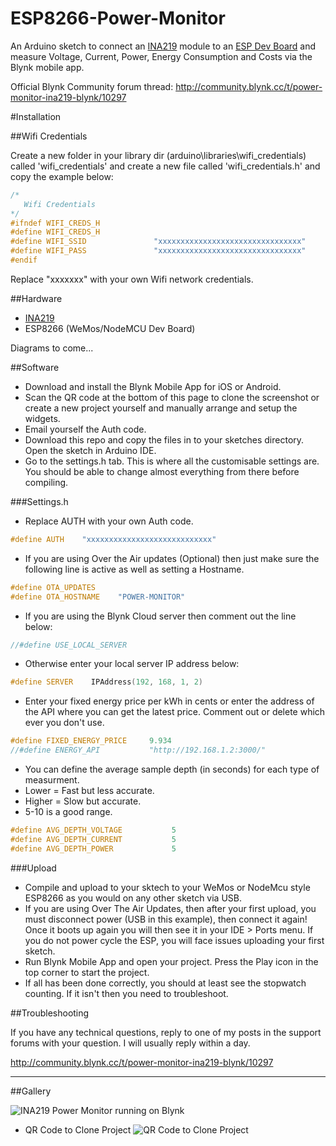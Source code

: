# ESP8266-Power-Monitor
An Arduino sketch to connect an [INA219](https://www.aliexpress.com/item/Free-shipping-Zero-drift-CJMCU-219-INA219-I2C-interface-Bi-directional-current-power-monitoring-sensor/32688147341.html) module to an [ESP Dev Board](https://www.aliexpress.com/wholesale?SearchText=esp8266+mini) and measure Voltage, Current, Power, Energy Consumption and Costs via the Blynk mobile app.

Official Blynk Community forum thread: http://community.blynk.cc/t/power-monitor-ina219-blynk/10297

#Installation

##Wifi Credentials

Create a new folder in your library dir (arduino\libraries\wifi_credentials) called 'wifi_credentials' and create a new file called 'wifi_credentials.h' and copy the example below:

```cpp
/*
   Wifi Credentials
*/
#ifndef WIFI_CREDS_H
#define WIFI_CREDS_H
#define WIFI_SSID               "xxxxxxxxxxxxxxxxxxxxxxxxxxxxxxxx"
#define WIFI_PASS               "xxxxxxxxxxxxxxxxxxxxxxxxxxxxxxxx"
#endif
```

Replace "xxxxxxx" with your own Wifi network credentials.

##Hardware

* [INA219](https://www.aliexpress.com/item/Free-shipping-Zero-drift-CJMCU-219-INA219-I2C-interface-Bi-directional-current-power-monitoring-sensor/32688147341.html)
* ESP8266 (WeMos/NodeMCU Dev Board)

Diagrams to come...

##Software

* Download and install the Blynk Mobile App for iOS or Android.
* Scan the QR code at the bottom of this page to clone the screenshot or create a new project yourself and manually arrange and setup the widgets. 
* Email yourself the Auth code. 
* Download this repo and copy the files in to your sketches directory. Open the sketch in Arduino IDE. 
* Go to the settings.h tab. This is where all the customisable settings are. You should be able to change almost everything from there before compiling. 

###Settings.h

* Replace AUTH with your own Auth code.
```cpp
#define AUTH    "xxxxxxxxxxxxxxxxxxxxxxxxxxxx"
```
* If you are using Over the Air updates (Optional) then just make sure the following line is active as well as setting a Hostname.
```cpp
#define OTA_UPDATES
#define OTA_HOSTNAME    "POWER-MONITOR"
```
* If you are using the Blynk Cloud server then comment out the line below:
```cpp
//#define USE_LOCAL_SERVER
```
* Otherwise enter your local server IP address below:
```cpp
#define SERVER    IPAddress(192, 168, 1, 2)
```
* Enter your fixed energy price per kWh in cents or enter the address of the API where you can get the latest price. Comment out or delete which ever you don't use.
```cpp
#define FIXED_ENERGY_PRICE     9.934
//#define ENERGY_API           "http://192.168.1.2:3000/"
```
* You can define the average sample depth (in seconds) for each type of measurment. 
 * Lower = Fast but less accurate. 
 * Higher = Slow but accurate. 
 * 5-10 is a good range. 
```cpp
#define AVG_DEPTH_VOLTAGE           5
#define AVG_DEPTH_CURRENT           5
#define AVG_DEPTH_POWER             5
```

###Upload 

* Compile and upload to your sktech to your WeMos or NodeMcu style ESP8266 as you would on any other sketch via USB.
 * If you are using Over The Air Updates, then after your first upload, you must disconnect power (USB in this example), then connect it again! Once it boots up again you will then see it in your IDE > Ports menu. If you do not power cycle the ESP, you will face issues uploading your first sketch. 
* Run Blynk Mobile App and open your project. Press the Play icon in the top corner to start the project. 
* If all has been done correctly, you should at least see the stopwatch counting. If it isn't then you need to troubleshoot. 

##Troubleshooting

If you have any technical questions, reply to one of my posts in the support forums with your question. I will usually reply within a day. 

http://community.blynk.cc/t/power-monitor-ina219-blynk/10297

----
##Gallery

![INA219 Power Monitor running on Blynk](http://community.blynk.cc/uploads/default/original/2X/d/d8380acfb7de92c7fef6b4c939a5e46bf0166eac.PNG)

* QR Code to Clone Project
![QR Code to Clone Project](http://i.imgur.com/ZBcnOSH.jpg)
